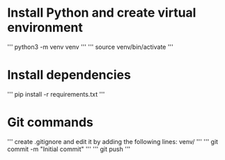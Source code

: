 # Install Python and create virtual environment

'''
python3 -m venv venv
'''
'''
source venv/bin/activate
'''

# Install dependencies

'''
pip install -r requirements.txt
'''

# Git commands

'''
create .gitignore and edit it by adding the following lines:
venv/
'''
'''
git commit -m "Initial commit"
'''
'''
git push
'''
